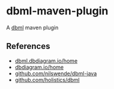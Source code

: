 # dbml-maven-plugin

A [dbml](github.com/holistics/dbml) maven plugin

## References

- [dbml.dbdiagram.io/home](https://dbml.dbdiagram.io/home)
- [dbdiagram.io/home](https://dbdiagram.io/home)
- [github.com/nilswende/dbml-java](https://github.com/nilswende/dbml-java)
- [github.com/holistics/dbml](https://github.com/holistics/dbml)